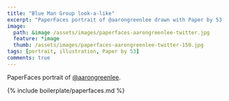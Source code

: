 ```yaml
---
title: "Blue Man Group look-a-like"
excerpt: "PaperFaces portrait of @aarongreenlee drawn with Paper by 53 on an iPad."
image: 
  path: &image /assets/images/paperfaces-aarongreenlee-twitter.jpg 
  feature: *image
  thumb: /assets/images/paperfaces-aarongreenlee-twitter-150.jpg
tags: [portrait, illustration, Paper by 53]
comments: true
---
```


PaperFaces portrait of [@aarongreenlee](http://twitter.com/aarongreenlee).

{% include boilerplate/paperfaces.md %}
